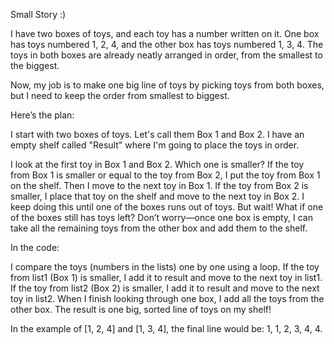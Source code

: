 Small Story :)

I have two boxes of toys, and each toy has a number written on it. One box has toys numbered 1, 2, 4, and the other box has toys numbered 1, 3, 4. The toys in both boxes are already neatly arranged in order, from the smallest to the biggest.

Now, my job is to make one big line of toys by picking toys from both boxes, but I need to keep the order from smallest to biggest.

Here’s the plan:

I start with two boxes of toys. Let's call them Box 1 and Box 2.
I have an empty shelf called "Result" where I'm going to place the toys in order.

I look at the first toy in Box 1 and Box 2. Which one is smaller?
If the toy from Box 1 is smaller or equal to the toy from Box 2, I put the toy from Box 1 on the shelf. Then I move to the next toy in Box 1.
If the toy from Box 2 is smaller, I place that toy on the shelf and move to the next toy in Box 2.
I keep doing this until one of the boxes runs out of toys.
But wait! What if one of the boxes still has toys left? Don’t worry—once one box is empty, I can take all the remaining toys from the other box and add them to the shelf.

In the code:

I compare the toys (numbers in the lists) one by one using a loop.
If the toy from list1 (Box 1) is smaller, I add it to result and move to the next toy in list1.
If the toy from list2 (Box 2) is smaller, I add it to result and move to the next toy in list2.
When I finish looking through one box, I add all the toys from the other box.
The result is one big, sorted line of toys on my shelf!

In the example of [1, 2, 4] and [1, 3, 4], the final line would be: 1, 1, 2, 3, 4, 4.